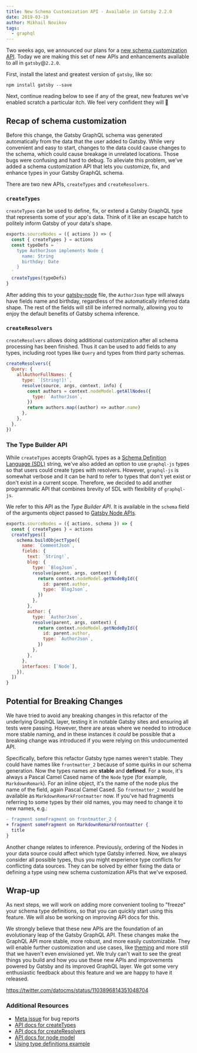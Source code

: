```yaml
---
title: New Schema Customization API - Available in Gatsby 2.2.0
date: 2019-03-19
author: Mikhail Novikov
tags:
  - graphql
---
```


Two weeks ago, we announced our plans for a [new schema customization API](/blog/2019-03-04-new-schema-customization/). Today we are making this set of new APIs and enhancements available to all in `gatsby`@`2.2.0`.

First, install the latest and greatest version of `gatsby`, like so:

```shell
npm install gatsby --save
```

Next, continue reading below to see if any of the great, new features we've enabled scratch a particular itch. We feel very confident they will 💜

## Recap of schema customization

Before this change, the Gatsby GraphQL schema was generated automatically from the data that the user added to Gatsby. While very convenient and easy to start, changes to the data could cause changes to the schema, which could cause breakage in unrelated locations. Those bugs were confusing and hard to debug. To alleviate this problem, we've added a schema customization API that lets you customize, fix, and enhance types in your Gatsby GraphQL schema.

There are two new APIs, `createTypes` and `createResolvers`.

### `createTypes`

`createTypes` can be used to define, fix, or extend a Gatsby GraphQL type that represents some of your app's data. Think of it like an escape hatch to politely inform Gatsby of your data's shape.

```js:title=gatsby-node.js
exports.sourceNodes = ({ actions }) => {
  const { createTypes } = actions
  const typeDefs = `
    type AuthorJson implements Node {
      name: String
      birthday: Date
    }
  `
  createTypes(typeDefs)
}
```

After adding this to your [gatsby-node](/docs/gatsby-project-structure/#files) file, the `AuthorJson` type will always have fields name and birthday, regardless of the automatically inferred data shape. The rest of the fields will still be inferred normally, allowing you to enjoy the default benefits of Gatsby schema inference.

### `createResolvers`

`createResolvers` allows doing additional customization after all schema processing has been finished. Thus it can be used to add fields to any types, including root types like `Query` and types from third party schemas.

```js:title=gatsby-node.js
createResolvers({
  Query: {
    allAuthorFullNames: {
      type: `[String!]!`,
      resolve(source, args, context, info) {
        const authors = context.nodeModel.getAllNodes({
          type: `AuthorJson`,
        })
        return authors.map((author) => author.name)
      },
    },
  },
})
```

### The Type Builder API

While `createTypes` accepts GraphQL types as a [Schema Definition Language (SDL)](https://graphql.org/learn/schema/) string, we've also added an option to use `graphql-js` types so that users could create types with resolvers. However, `graphql-js` is somewhat verbose and it can be hard to refer to types that don't yet exist or don't exist in a current scope. Therefore, we decided to add another programmatic API that combines brevity of SDL with flexibility of `graphql-js`.

We refer to this API as the _Type Builder API_. It is available in the `schema` field of the arguments object passed to [Gatsby Node APIs](/docs/node-apis/).

```js:title=gatsby-node.js
exports.sourceNodes = ({ actions, schema }) => {
  const { createTypes } = actions
  createTypes([
    schema.buildObjectType({
      name: `CommentJson`,
      fields: {
        text: `String!`,
        blog: {
          type: `BlogJson`,
          resolve(parent, args, context) {
            return context.nodeModel.getNodeById({
              id: parent.author,
              type: `BlogJson`,
            })
          },
        },
        author: {
          type: `AuthorJson`,
          resolve(parent, args, context) {
            return context.nodeModel.getNodeById({
              id: parent.author,
              type: `AuthorJson`,
            })
          },
        },
      },
      interfaces: [`Node`],
    }),
  ])
}
```

## Potential for Breaking Changes

We have tried to avoid any breaking changes in this refactor of the underlying GraphQL layer, testing it in notable Gatsby sites and ensuring all tests were passing. However, there are areas where we needed to introduce more stable naming, and in these instances it _could_ be possible that a breaking change was introduced if you were relying on this undocumented API.

Specifically, before this refactor Gatsby type names weren't stable. They could have names like `frontmatter_2` because of some quirks in our schema generation. Now the types names are **stable** and **defined**. For a `Node`, it's always a Pascal Camel Cased name of the `Node` type (for example, `MarkdownRemark`). For an inline object, it's the name of the node plus the name of the field, again Pascal Camel Cased. So `frontmatter_2` would be available as `MarkdownRemarkFrontmatter` now. If you've had fragments referring to some types by their old names, you may need to change it to new names, e.g.:

```diff
- fragment someFragment on frontmatter_2 {
+ fragment someFragment on MarkdownRemarkFrontmatter {
  title
}
```

Another change relates to inference. Previously, ordering of the Nodes in your data source could affect which type Gatsby inferred. Now, we always consider all possible types, thus you might experience type conflicts for conflicting data sources. They can be solved by either fixing the data or defining a type using new schema customization APIs that we've exposed.

## Wrap-up

As next steps, we will work on adding more convenient tooling to "freeze" your schema type definitions, so that you can quickly start using this feature. We will also be working on improving API docs for this.

We strongly believe that these new APIs are the foundation of an evolutionary leap of the Gatsby GraphQL API. These changes make the GraphQL API more stable, more robust, and more easily customizable. They will enable further customization and use cases, like [theming](/blog/2018-11-11-introducing-gatsby-themes/) and more still that we haven't even envisioned yet. We truly can't wait to see the great things you build and how you use these new APIs and improvements powered by Gatsby and its improved GraphQL layer. We got some very enthusiastic feedback about this feature and we are happy to have it released.

https://twitter.com/datocms/status/1103896814351048704

### Additional Resources

- [Meta issue](https://github.com/gatsbyjs/gatsby/issues/12272) for bug reports
- [API docs for createTypes](/docs/actions/#createTypes)
- [API docs for createResolvers](/docs/node-apis/#createResolvers)
- [API docs for node model](/docs/node-model)
- [Using type definitions example](https://github.com/gatsbyjs/gatsby/tree/master/examples/using-type-definitions)
